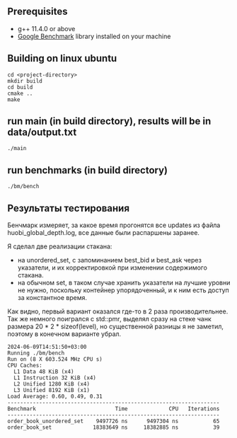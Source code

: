 ## Prerequisites
 * g++ 11.4.0 or above
 * [Google Benchmark](https://github.com/google/benchmark) library installed on your machine


## Building on linux ubuntu

```
cd <project-directory>
mkdir build
cd build
cmake ..
make
```

## run main (in build directory), results will be in data/output.txt
```
./main
```

## run benchmarks (in build directory)
```
./bm/bench
```


## Результаты тестирования
Бенчмарк измеряет, за какое время прогонятся все updates из файла huobi_global_depth.log, все данные были распаршены заранее.

Я сделал две реализации стакана:
*  на unordered_set, с запоминанием best_bid и best_ask через указатели, и их корректировкой при изменении содержимого стакана.
*  на обычном set, в таком случае хранить указатели на лучшие уровни не нужно, поскольку контейнер упорядоченный, и к ним есть доступ за константное время.

Как видно, первый вариант оказался где-то в 2 раза производительнее. Так же немного поигрался с std::pmr, выделял сразу на стеке чанк размера 20 * 2 * sizeof(level), но существенной разницы я не заметил, поэтому в конечном варианте убрал.


```
2024-06-09T14:51:50+03:00
Running ./bm/bench
Run on (8 X 603.524 MHz CPU s)
CPU Caches:
  L1 Data 48 KiB (x4)
  L1 Instruction 32 KiB (x4)
  L2 Unified 1280 KiB (x4)
  L3 Unified 8192 KiB (x1)
Load Average: 0.60, 0.49, 0.31
-------------------------------------------------------------------
Benchmark                         Time             CPU   Iterations
-------------------------------------------------------------------
order_book_unordered_set    9497726 ns      9497304 ns           65
order_book_set             18383649 ns     18382885 ns           39
```

